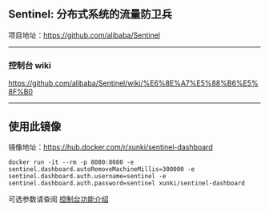 ## Sentinel: 分布式系统的流量防卫兵
项目地址：https://github.com/alibaba/Sentinel

---

### 控制台 wiki
https://github.com/alibaba/Sentinel/wiki/%E6%8E%A7%E5%88%B6%E5%8F%B0

---

## 使用此镜像

镜像地址：https://hub.docker.com/r/xunki/sentinel-dashboard

```
docker run -it --rm -p 8080:8080 -e sentinel.dashboard.autoRemoveMachineMillis=300000 -e sentinel.dashboard.auth.username=sentinel -e sentinel.dashboard.auth.password=sentinel xunki/sentinel-dashboard
```

可选参数请查阅 [控制台功能介绍](https://github.com/alibaba/Sentinel/blob/master/sentinel-dashboard/Sentinel_Dashboard_Feature.md)
